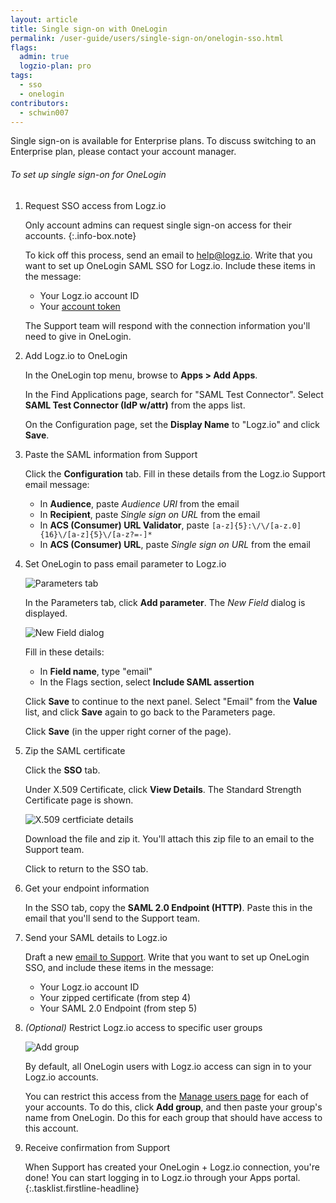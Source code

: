 ```yaml
---
layout: article
title: Single sign-on with OneLogin
permalink: /user-guide/users/single-sign-on/onelogin-sso.html
flags:
  admin: true
  logzio-plan: pro
tags:
  - sso
  - onelogin
contributors:
  - schwin007
---
```


Single sign-on is available for Enterprise plans.
To discuss switching to an Enterprise plan, please contact your account manager.

###### To set up single sign-on for OneLogin

1.  Request SSO access from Logz.io

      Only account admins can request single sign-on access for their accounts.
      {:.info-box.note}

    To kick off this process, send an email to [help@logz.io](mailto:help@logz.io).
    Write that you want to set up OneLogin SAML SSO for Logz.io.
    Include these items in the message:

    * Your Logz.io account ID
    * Your [account token](https://app.logz.io/#/dashboard/settings/manage-accounts)

    The Support team will respond with the connection information you'll need to give in OneLogin.

2.  Add Logz.io to OneLogin

    In the OneLogin top menu, browse to **Apps > Add Apps**.

    In the Find Applications page, search for "SAML Test Connector". Select **SAML Test Connector (IdP w/attr)** from the apps list.

    On the Configuration page, set the **Display Name** to "Logz.io" and click **Save**.

3.  Paste the SAML information from Support

    Click the **Configuration** tab.
    Fill in these details from the Logz.io Support email message:

    * In **Audience**, paste _Audience URI_ from the email
    * In **Recipient**, paste _Single sign on URL_ from the email
    * In **ACS (Consumer) URL Validator**, paste `[a-z]{5}:\/\/[a-z.0]{16}\/[a-z]{5}\/[a-z?=-]*`
    * In **ACS (Consumer) URL**, paste _Single sign on URL_ from the email

4.  Set OneLogin to pass email parameter to Logz.io

    ![Parameters tab]({{site.baseurl}}/images/sso-providers/onelogin/parameters-tab-add-parameter.png)

    In the Parameters tab, click **Add parameter**. The _New Field_ dialog is displayed.

    ![New Field dialog]({{site.baseurl}}/images/sso-providers/onelogin/new-field-modal.png)

    Fill in these details:

    * In **Field name**, type "email"
    * In the Flags section, select **Include SAML assertion**

    Click **Save** to continue to the next panel.
    Select "Email" from the **Value** list, and click **Save** again to go back to the Parameters page.

    Click **Save** (in the upper right corner of the page).

5.  Zip the SAML certificate

    Click the **SSO** tab.

    Under X.509 Certificate, click **View Details**. The Standard Strength Certificate page is shown.

    ![X.509 certficiate details]({{site.baseurl}}/images/sso-providers/onelogin/x509-certificate-details.png)

    Download the file and zip it. You'll attach this zip file to an email to the Support team.

    Click <i class="fas fa-long-arrow-alt-left"></i> to return to the SSO tab.

6.  Get your endpoint information

    In the SSO tab, copy the **SAML 2.0 Endpoint (HTTP)**.
    Paste this in the email that you'll send to the Support team.

7.  Send your SAML details to Logz.io

    Draft a new [email to Support](mailto:help@logz.io).
    Write that you want to set up OneLogin SSO, and include these items in the message:

    * Your Logz.io account ID
    * Your zipped certificate (from step 4)
    * Your SAML 2.0 Endpoint (from step 5)

8.  _(Optional)_ Restrict Logz.io access to specific user groups

    ![Add group]({{site.baseurl}}/images/access-and-authentication/sso--manage-groups.png)

    By default, all OneLogin users with Logz.io access can sign in to your Logz.io accounts.

    You can restrict this access from the [Manage users page](https://app.logz.io/#/dashboard/settings/manage-users) for each of your accounts.
    To do this, click **Add group**, and then paste your group's name from OneLogin.
    Do this for each group that should have access to this account.

9.  Receive confirmation from Support

    When Support has created your OneLogin + Logz.io connection, you're done!
    You can start logging in to Logz.io through your Apps portal.
{:.tasklist.firstline-headline}
